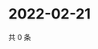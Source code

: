 # 2022-02-21

共 0 条

<!-- BEGIN WEIBO -->
<!-- 最后更新时间 Mon Feb 21 2022 02:16:20 GMT+0800 (China Standard Time) -->

<!-- END WEIBO -->

